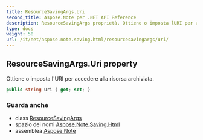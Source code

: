 ```yaml
---
title: ResourceSavingArgs.Uri
second_title: Aspose.Note per .NET API Reference
description: ResourceSavingArgs proprietà. Ottiene o imposta lURI per accedere alla risorsa archiviata.
type: docs
weight: 50
url: /it/net/aspose.note.saving.html/resourcesavingargs/uri/
---
```

## ResourceSavingArgs.Uri property

Ottiene o imposta l'URI per accedere alla risorsa archiviata.

```csharp
public string Uri { get; set; }
```

### Guarda anche

* class [ResourceSavingArgs](../)
* spazio dei nomi [Aspose.Note.Saving.Html](../../resourcesavingargs/)
* assemblea [Aspose.Note](../../../)


